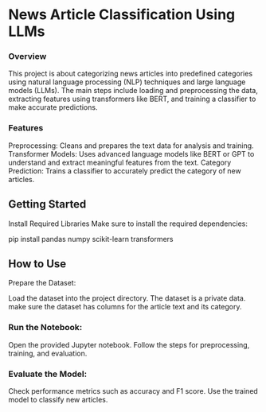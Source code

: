 # News Article Classification Using LLMs
### Overview
This project is about categorizing news articles into predefined categories using natural language processing (NLP) techniques and large language models (LLMs). The main steps include loading and preprocessing the data, extracting features using transformers like BERT, and training a classifier to make accurate predictions.

### Features
Preprocessing: Cleans and prepares the text data for analysis and training.
Transformer Models: Uses advanced language models like BERT or GPT to understand and extract meaningful features from the text.
Category Prediction: Trains a classifier to accurately predict the category of new articles.
## Getting Started
Install Required Libraries
Make sure to install the required dependencies:

pip install pandas numpy scikit-learn transformers


## How to Use
Prepare the Dataset:

Load the dataset into the project directory. The dataset is a private data.
make sure the dataset has columns for the article text and its category.
### Run the Notebook:

Open the provided Jupyter notebook.
Follow the steps for preprocessing, training, and evaluation.

### Evaluate the Model:

Check performance metrics such as accuracy and F1 score.
Use the trained model to classify new articles.
